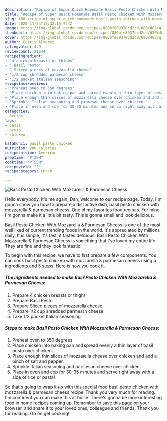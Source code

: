 ```yaml
---
description: "Recipe of Super Quick Homemade Basil Pesto Chicken With Mozzarella &amp;amp; Parmesan Cheess"
title: "Recipe of Super Quick Homemade Basil Pesto Chicken With Mozzarella &amp;amp; Parmesan Cheess"
slug: 488-recipe-of-super-quick-homemade-basil-pesto-chicken-with-mozzarella-and-amp-parmesan-cheess
date: 2020-11-24T13:32:15.724Z
image: https://img-global.cpcdn.com/recipes/880bfe8937ecd2cd/680x482cq70/basil-pesto-chicken-with-mozzarella-parmesan-cheess-recipe-main-photo.jpg
thumbnail: https://img-global.cpcdn.com/recipes/880bfe8937ecd2cd/680x482cq70/basil-pesto-chicken-with-mozzarella-parmesan-cheess-recipe-main-photo.jpg
cover: https://img-global.cpcdn.com/recipes/880bfe8937ecd2cd/680x482cq70/basil-pesto-chicken-with-mozzarella-parmesan-cheess-recipe-main-photo.jpg
author: Curtis Alvarez
ratingvalue: 4.9
reviewcount: 21644
recipeingredient:
- "4 chicken breasts or thighs"
- " Basil Pesto"
- " Sliced pieces of mozzarella cheese"
- "1/2 cup shredded parmesan cheese"
- "1/2 packet Italian seasoning"
recipeinstructions:
- "Preheat oven to 350 degrees"
- "Place chicken into baking pan and spread evenly a thin layer of basil pesto over chicken."
- "Place enough thin slices of mozzarella cheese over chicken and add a pinch of salt and pepper."
- "Sprinkle Italian seasoning and parmesan cheese over chicken."
- "Place in oven and cop for 30-35 minutes and serve right away with a side of rice or pasta!"
categories:
- Recipe
tags:
- basil
- pesto
- chicken

katakunci: basil pesto chicken 
nutrition: 200 calories
recipecuisine: American
preptime: "PT36M"
cooktime: "PT55M"
recipeyield: "2"
recipecategory: Lunch

---
```



![Basil Pesto Chicken With Mozzarella &amp; Parmesan Cheess](https://img-global.cpcdn.com/recipes/880bfe8937ecd2cd/680x482cq70/basil-pesto-chicken-with-mozzarella-parmesan-cheess-recipe-main-photo.jpg)

Hello everybody, it's me again, Dan, welcome to our recipe page. Today, I'm gonna show you how to prepare a distinctive dish, basil pesto chicken with mozzarella &amp; parmesan cheess. One of my favorites food recipes. For mine, I'm gonna make it a little bit tasty. This is gonna smell and look delicious.

Basil Pesto Chicken With Mozzarella &amp; Parmesan Cheess is one of the most well liked of current trending foods in the world. It's appreciated by millions daily. It is simple, it's fast, it tastes delicious. Basil Pesto Chicken With Mozzarella &amp; Parmesan Cheess is something that I've loved my entire life. They are fine and they look fantastic.




To begin with this recipe, we have to first prepare a few components. You can cook basil pesto chicken with mozzarella &amp; parmesan cheess using 5 ingredients and 5 steps. Here is how you cook it.

<!--inarticleads1-->

##### The ingredients needed to make Basil Pesto Chicken With Mozzarella &amp; Parmesan Cheess:

1. Prepare 4 chicken breasts or thighs
1. Prepare  Basil Pesto
1. Prepare  Sliced pieces of mozzarella cheese
1. Prepare 1/2 cup shredded parmesan cheese
1. Take 1/2 packet Italian seasoning




<!--inarticleads2-->

##### Steps to make Basil Pesto Chicken With Mozzarella &amp; Parmesan Cheess:

1. Preheat oven to 350 degrees
1. Place chicken into baking pan and spread evenly a thin layer of basil pesto over chicken.
1. Place enough thin slices of mozzarella cheese over chicken and add a pinch of salt and pepper.
1. Sprinkle Italian seasoning and parmesan cheese over chicken.
1. Place in oven and cop for 30-35 minutes and serve right away with a side of rice or pasta!




So that's going to wrap it up with this special food basil pesto chicken with mozzarella &amp; parmesan cheess recipe. Thank you very much for reading. I'm confident you can make this at home. There's gonna be more interesting food in home recipes coming up. Remember to save this page on your browser, and share it to your loved ones, colleague and friends. Thank you for reading. Go on get cooking!
